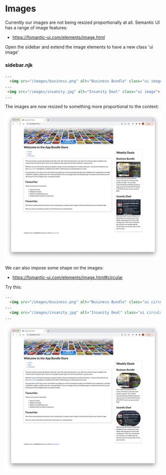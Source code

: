 # Images

Currently our images are not being resized proportionally at all. Semantic UI has a range of image features:

- <https://fomantic-ui.com/elements/image.html>

Open the sidebar and extend the image elements to have a new class 'ui image'

### sidebar.njk

~~~html
...
  <img src="/images/business.png" alt="Business Bundle" class="ui image">
...
 <img src="/images/insanity.jpg" alt="Insanity Deal" class="ui image"> With
...
~~~

The images are now resized to something more proportional to the context:

![](img/10.png)

We can also impose some shape on the images:

- <https://fomantic-ui.com/elements/image.html#circular>

Try this:

~~~html
...
  <img src="/images/business.png" alt="Business Bundle" class="ui circular image">
...
  <img src="/images/insanity.jpg" alt="Insanity Deal" class="ui circular image">
...
~~~

![](img/11.png)